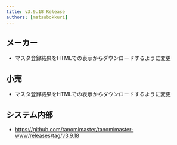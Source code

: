 ```yaml
---
title: v3.9.18 Release
authors: [matsubokkuri]
---
```


<!-- truncate -->

## メーカー

- マスタ登録結果をHTMLでの表示からダウンロードするように変更

## 小売

- マスタ登録結果をHTMLでの表示からダウンロードするように変更

## システム内部

- https://github.com/tanomimaster/tanomimaster-www/releases/tag/v3.9.18
